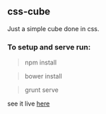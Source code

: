 ## css-cube
Just a simple cube done in css.

### To setup and serve run:
> npm install

> bower install 

> grunt serve

see it live [here](http://csscube.herokuapp.com/)
